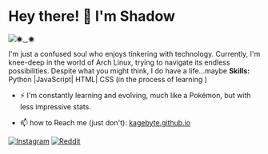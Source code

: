 # Hey there! 👋 I'm Shadow

![◉⁠‿⁠◉](https://i.pinimg.com/originals/b8/9f/0a/b89f0a9cc9bdee16902c4be833212223.jpg)

I'm just a confused soul who enjoys tinkering with technology. Currently, I'm knee-deep in the world of Arch Linux, trying to navigate its endless possibilities. Despite what you might think, I do have a life...maybe
**Skills:** Python |JavaScript| HTML| CSS (in the process of learning )


- ⚡ I'm constantly learning and evolving, much like a Pokémon, but with less impressive stats.


- 📫 how to Reach me (just don't): [kagebyte.github.io](https://kagebyte.github.io)

[![Instagram](https://img.shields.io/badge/Instagram-the__anonymous__vip-red)](https://www.instagram.com/the_anonymous_vip/)
[![Reddit](https://img.shields.io/badge/Reddit-the__anonymous__vip-orange)](https://www.reddit.com/user/the_anonymous_vip) 
